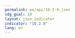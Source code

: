 ```yaml
---
permalink: en/api/10-2-0.json
sdg_goal: 10
layout: json_indicator
indicator: "10.2.0"
lang: en
---
```

